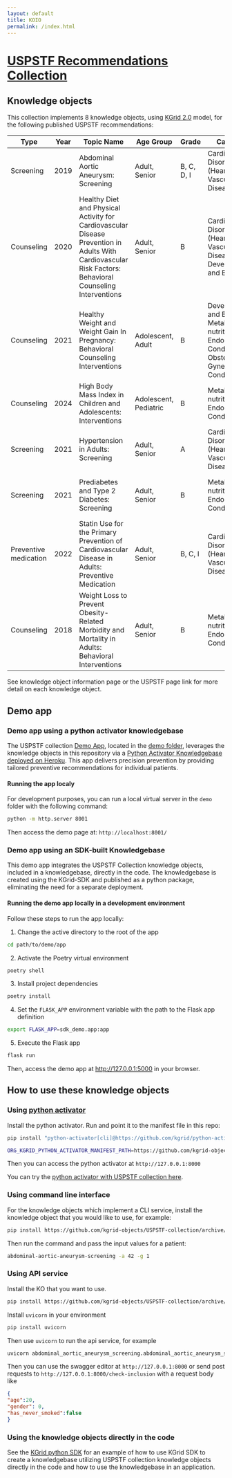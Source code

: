 ```yaml
---
layout: default
title: KOIO
permalink: /index.html
---
```


# [USPSTF Recommendations Collection](https://kgrid-objects.github.io/USPSTF-collection/)

## Knowledge objects
This collection implements 8 knowledge objects, using [KGrid 2.0](https://github.com/kgrid/specs/blob/master/docs/kgrid-knowledge-objects.md) model, for the following published USPSTF recommendations:

|Type|Year|Topic Name|Age Group|Grade|Category|Links|
|-|-|-|-|-|-|-|
| Screening | 2019 | Abdominal Aortic Aneurysm: Screening| Adult, Senior | B, C, D, I| Cardiovascular Disorders (Heart and Vascular Diseases)| [Knowledge object information page](https://kgrid-objects.github.io/USPSTF-collection/abdominal-aortic-aneurysm-screening/),[USPSTF page](https://www.uspreventiveservicestaskforce.org/uspstf/index.php/recommendation/abdominal-aortic-aneurysm-screening) |
| Counseling| 2020 | Healthy Diet and Physical Activity for Cardiovascular Disease Prevention in Adults With Cardiovascular Risk Factors: Behavioral Counseling Interventions | Adult, Senior | B | Cardiovascular Disorders (Heart and Vascular Diseases), Development and Behavior | [Knowledge object information page](https://kgrid-objects.github.io/USPSTF-collection/cardiovascular-prevention-diet-activity/),[USPSTF page](https://www.uspreventiveservicestaskforce.org/uspstf/index.php/recommendation/healthy-diet-and-physical-activity-counseling-adults-with-high-risk-of-cvd) |
| Counseling| 2021 | Healthy Weight and Weight Gain In Pregnancy: Behavioral Counseling Interventions | Adolescent, Adult | B | Development and Behavior, Metabolic, nutritional, and Endocrine Conditions, Obstetric and Gynecologic Conditions | [Knowledge object information page](https://kgrid-objects.github.io/USPSTF-collection/pregnancy-healthy-weight-gain/),[USPSTF page](https://www.uspreventiveservicestaskforce.org/uspstf/recommendation/healthy-weight-and-weight-gain-during-pregnancy-behavioral-counseling-interventions)|
| Counseling| 2024 | High Body Mass Index in Children and Adolescents: Interventions | Adolescent, Pediatric | B | Metabolic, nutritional, and Endocrine Conditions | [Knowledge object information page](https://kgrid-objects.github.io/USPSTF-collection/high-body-mass-index/),[USPSTF page](https://www.uspreventiveservicestaskforce.org/uspstf/recommendation/obesity-in-children-and-adolescents-screening) |
| Screening | 2021 | Hypertension in Adults: Screening | Adult, Senior | A | Cardiovascular Disorders (Heart and Vascular Diseases)| [Knowledge object information page](https://kgrid-objects.github.io/USPSTF-collection/hypertension-screening/),[USPSTF page](https://www.uspreventiveservicestaskforce.org/uspstf/recommendation/hypertension-in-adults-screening) |
| Screening | 2021 | Prediabetes and Type 2 Diabetes: Screening| Adult, Senior | B | Metabolic, nutritional, and Endocrine Conditions | [Knowledge object information page](https://kgrid-objects.github.io/USPSTF-collection/diabetes-screening/),[USPSTF page](https://www.uspreventiveservicestaskforce.org/uspstf/recommendation/screening-for-prediabetes-and-type-2-diabetes) |
| Preventive medication| 2022 | Statin Use for the Primary Prevention of Cardiovascular Disease in Adults: Preventive Medication | Adult, Senior | B, C, I | Cardiovascular Disorders (Heart and Vascular Diseases)| [Knowledge object information page](https://kgrid-objects.github.io/USPSTF-collection/cardiovascular-prevention-statin-use/),[USPSTF page](https://www.uspreventiveservicestaskforce.org/uspstf/recommendation/statin-use-in-adults-preventive-medication#fullrecommendationstart) |
| Counseling| 2018 | Weight Loss to Prevent Obesity-Related Morbidity and Mortality in Adults: Behavioral Interventions | Adult, Senior | B | Metabolic, nutritional, and Endocrine Conditions | [Knowledge object information page](https://kgrid-objects.github.io/USPSTF-collection/prevent-obesity-morbidity-mortality/),[USPSTF page](https://www.uspreventiveservicestaskforce.org/uspstf/index.php/recommendation/obesity-in-adults-interventions) |

See knowledge object information page or the USPSTF page link for more detail on each knowledge object.

## Demo app
### Demo app using a python activator knowledgebase
The USPSTF collection [Demo App](https://kgrid-objects.github.io/USPSTF-collection/demo/), located in the [demo folder](./demo/index.html), leverages the knowledge objects in this repository via a [Python Activator Knowledgebase deployed on Heroku](https://uspstf-collection-b68f2ecc738e.herokuapp.com). This app delivers precision prevention by providing tailored preventive recommendations for individual patients. 

#### Running the app localy
For development purposes, you can run a local virtual server in the `demo` folder with the following command:
```bash
python -m http.server 8001
```

Then access the demo page at:
`http://localhost:8001/`
### Demo app using an SDK-built Knowledgebase
This demo app integrates the USPSTF Collection knowledge objects, included in a knowledgebase, directly in the code. The knowledgebase is created using the KGrid-SDK and published as a python package, eliminating the need for a separate deployment.

#### Running the demo app locally in a development environment 
Follow these steps to run the app locally:
1. Change the active directory to the root of the app
```bash
cd path/to/demo/app
```

2. Activate the Poetry virtual environment
```bash
poetry shell
```

3. Install project dependencies
```bash
poetry install
```

4. Set the `FLASK_APP` environment variable with the path to the Flask app definition 
```bash
export FLASK_APP=sdk_demo.app:app 
```

5. Execute the Flask app 
```bash
flask run 
```
Then, access the demo app at http://127.0.0.1:5000 in your browser.

## How to use these knowledge objects

### Using [python activator](https://github.com/kgrid/python-activator)
Install the python activator. Run and point it to the manifest file in this repo:

```bash
pip install "python-activator[cli]@https://github.com/kgrid/python-activator/releases/download/0.8/python_activator-0.8-py3-none-any.whl"

ORG_KGRID_PYTHON_ACTIVATOR_MANIFEST_PATH=https://github.com/kgrid-objects/USPSTF-collection/releases/download/1.0/manifest.json python-activator run
```

Then you can access the python activator at 
`http://127.0.0.1:8000`

You can try the [python activator with USPSTF collection here](https://uspstf-collection-b68f2ecc738e.herokuapp.com/docs).

### Using command line interface
For the knowledge objects which implement a CLI service, install the knowledge object that you would like to use, for example:
```bash
pip install https://github.com/kgrid-objects/USPSTF-collection/archive/refs/heads/main.zip#subdirectory=abdominal-aortic-aneurysm-screening
```

Then run the command and pass the input values for a patient:
```bash
abdominal-aortic-aneurysm-screening -a 42 -g 1
```

### Using API service
Install the KO that you want to use.
```bash
pip install https://github.com/kgrid-objects/USPSTF-collection/archive/refs/heads/main.zip#subdirectory=abdominal-aortic-aneurysm-screening
```

Install `uvicorn` in your environment
```bash
pip install uvicorn
```

Then use `uvicorn` to run the api service, for example
```bash
uvicorn abdominal_aortic_aneurysm_screening.abdominal_aortic_aneurysm_screening:app
```

Then you can use the swagger editor at `http://127.0.0.1:8000` or send post requests to `http://127.0.0.1:8000/check-inclusion` with a request body like
```json
{
"age":20,
"gender": 0,
"has_never_smoked":false
}
``` 


### Using the knowledge objects directly in the code 
See the [KGrid python SDK](https://github.com/kgrid/python-sdk?tab=readme-ov-file#kgrid_sdkcollection) for an example of how to use KGrid SDK to create a knowledgebase utilizing USPSTF collection knowledge objects directly in the code and how to use the knowledgebase in an application.
